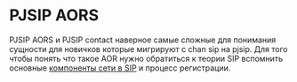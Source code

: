# PJSIP AORS

PJSIP AORS и PJSIP contact наверное самые сложные для понимания сущности для новичков которые мигрируют с chan sip на pjsip. Для того чтобы понять что такое AOR нужно обратиться к теории SIP вспомнить основные [компоненты сети в SIP](protokol-sip/osnovnye-komponenty-sip-seti.md) и процесс регистрации.

